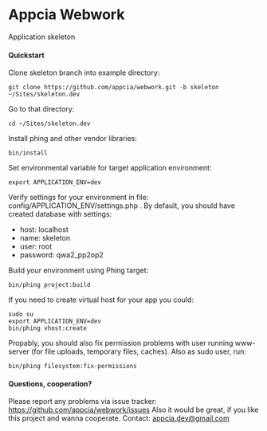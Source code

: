 Appcia Webwork
================
Application skeleton

#### Quickstart

Clone skeleton branch into example directory:
```
git clone https://github.com/appcia/webwork.git -b skeleton ~/Sites/skeleton.dev
```
Go to that directory:
```
cd ~/Sites/skeleton.dev
```
Install phing and other vendor libraries:
```
bin/install
```
Set environmental variable for target application environment:
```
export APPLICATION_ENV=dev
```
Verify settings for your environment in file: config/APPLICATION_ENV/settings.php .
By default, you should have created database with settings:
* host: localhost
* name: skeleton
* user: root
* password: qwa2_pp2op2

Build your environment using Phing target:
```
bin/phing project:build
```

If you need to create virtual host for your app you could:
```
sudo su
export APPLICATION_ENV=dev 
bin/phing vhost:create
```
Propably, you should also fix permission problems with user running www-server (for file uploads, temporary files, caches). Also as sudo user, run:
```
bin/phing filesystem:fix-permissions
```

#### Questions, cooperation?

Please report any problems via issue tracker: https://github.com/appcia/webwork/issues
Also it would be great, if you like this project and wanna cooperate. Contact: appcia.dev@gmail.com
